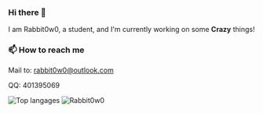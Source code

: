 ### Hi there 👋

I am Rabbit0w0, a student, and I'm currently working on some __Crazy__ things!
<!-- - 🔭 I’m currently working on [Rabbit0w0/CloudEnterprise](https://github.com/Rabbit0w0/CloudEnterprise)
- CHECK YOUR PERM
- 🌱 I’m currently learning Go and Java
- They are all good languages
- 👯 I’m looking for collaborate on PHP blogging system
- Because I'm a noob -->
<!-- - 🤔 I’m looking for help with ...
- 💬 Ask me about ...
- 📫 How to reach me: ...
- 😄 Pronouns: ...
- ⚡ Fun fact: ...
-->

### 📫 How to reach me
Mail to: rabbit0w0@outlook.com

QQ: 401395069

![Top langages](https://github-readme-stats.vercel.app/api/top-langs/?username=Rabbit0w0&show_icons=true&hide_border=true&theme=radical)
![Rabbit0w0](https://count.getloli.com/get/@Rabbit0w0)
